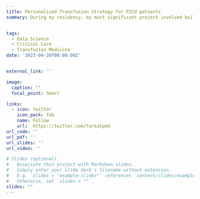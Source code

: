 ```yaml
---
title: Personalized Transfusion Strategy for PICU patients
summary: During my residency, my most significant project involved building a personalized transfusion strategy for PICU patients. We analyzed historical patient data using machine learning algorithms, focusing on variables that impact transfusion requirements, to develop a predictive model. Our model exhibits high performance, as demonstrated by the ROC curve plot. It allowed for more precise and timely transfusions, reducing unnecessary procedures and potential complications, thereby improving patient care.


tags:
  - Data Science
  - Critical Care
  - Transfusion Medicine
date: '2023-04-20T00:00:00Z'


external_link: ''

image:
  caption: ""
  focal_point: Smart

links:
  - icon: twitter
    icon_pack: fab
    name: Follow
    url:  https://twitter.com/turkalpmd
url_code: ''
url_pdf: ''
url_slides: ''
url_video: ''

# Slides (optional).
#   Associate this project with Markdown slides.
#   Simply enter your slide deck's filename without extension.
#   E.g. `slides = "example-slides"` references `content/slides/example-slides.md`.
#   Otherwise, set `slides = ""`.
slides: ""
---
```


